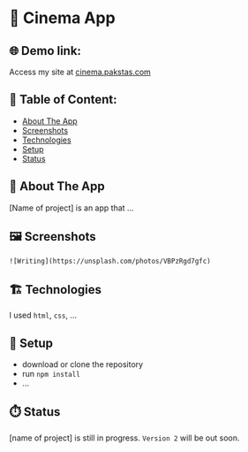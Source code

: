 # :movie_camera: Cinema App


## :globe_with_meridians: Demo link:
Access my site at [cinema.pakstas.com](cinema.pakstas.com)


## :file_folder: Table of Content: 

- [About The App](#about-the-app)
- [Screenshots](#screenshots)
- [Technologies](#technologies)
- [Setup](#setup)
- [Status](#status)


## :page_with_curl: About The App 
[Name of project] is an app that ...


## :framed_picture: Screenshots 

`![Writing](https://unsplash.com/photos/VBPzRgd7gfc)`


## :building_construction: Technologies 
I used `html`, `css`, ...


## :wrench: Setup 
- download or clone the repository
- run `npm install`
- ...


## :stopwatch: Status 
[name of project] is still in progress. `Version 2` will be out soon.